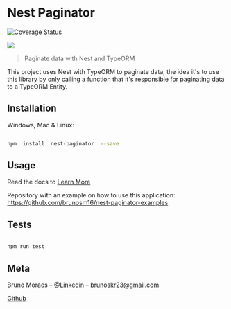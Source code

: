 
# Nest Paginator



<a  href="https://www.npmjs.com/package/nest-paginator">

[![Coverage Status](https://coveralls.io/repos/github/brunosm16/nest-paginator/badge.svg?branch=main)](https://coveralls.io/github/brunosm16/nest-paginator?branch=main)

<img  src="https://img.shields.io/npm/v/nest-paginator.svg"/>

</a>



> Paginate data with Nest and TypeORM



This project uses Nest with TypeORM to paginate data, the idea it's to use this library by only calling a function that it's responsible for paginating data to a TypeORM Entity.



## Installation



Windows, Mac & Linux:



```sh

npm  install  nest-paginator  --save

```



## Usage

Read the docs to [Learn More](./docs/documentation.md)

Repository with an example on how to use this application:  https://github.com/brunosm16/nest-paginator-examples



## Tests



```sh

npm run test

```



## Meta



Bruno Moraes – [@Linkedin](https://www.linkedin.com/in/bruno-silveira22/) – brunoskr23@gmail.com



[Github](https://github.com/brunosm16)
